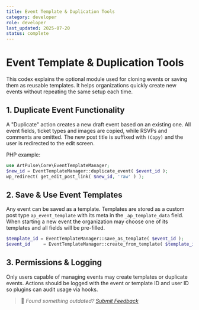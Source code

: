 ```yaml
---
title: Event Template & Duplication Tools
category: developer
role: developer
last_updated: 2025-07-20
status: complete
---
```

# Event Template & Duplication Tools

This codex explains the optional module used for cloning events or saving them as reusable templates.
It helps organizations quickly create new events without repeating the same setup each time.

## 1. Duplicate Event Functionality

A "Duplicate" action creates a new draft event based on an existing one. All event
fields, ticket types and images are copied, while RSVPs and comments are omitted.
The new post title is suffixed with `(Copy)` and the user is redirected to the
edit screen.

PHP example:

```php
use ArtPulse\Core\EventTemplateManager;
$new_id = EventTemplateManager::duplicate_event( $event_id );
wp_redirect( get_edit_post_link( $new_id, 'raw' ) );
```

## 2. Save & Use Event Templates

Any event can be saved as a template. Templates are stored as a custom post type
`ap_event_template` with its meta in the `_ap_template_data` field. When starting
a new event the organization may choose one of its templates and all fields will
be pre-filled.

```php
$template_id = EventTemplateManager::save_as_template( $event_id );
$event_id     = EventTemplateManager::create_from_template( $template_id );
```

## 3. Permissions & Logging

Only users capable of managing events may create templates or duplicate events.
Actions should be logged with the event or template ID and user ID so plugins can
audit usage via hooks.

> 💬 *Found something outdated? [Submit Feedback](feedback.md)*
